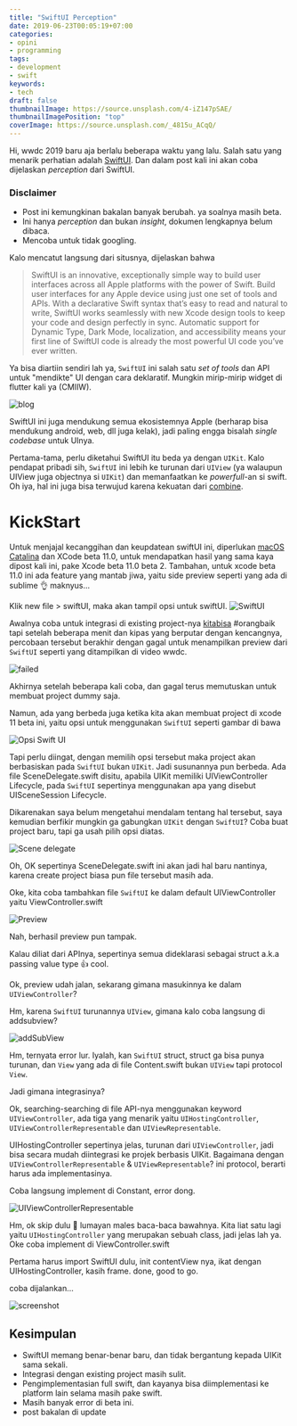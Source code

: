 ```yaml
---
title: "SwiftUI Perception"
date: 2019-06-23T00:05:19+07:00
categories:
- opini
- programming
tags:
- development
- swift
keywords:
- tech
draft: false
thumbnailImage: https://source.unsplash.com/4-iZ147pSAE/
thumbnailImagePosition: "top"
coverImage: https://source.unsplash.com/_4815u_ACqQ/
---
```


Hi, wwdc 2019 baru aja berlalu beberapa waktu yang lalu. Salah satu yang menarik perhatian adalah [SwiftUI](https://developer.apple.com/xcode/swiftui/). Dan dalam post kali ini akan coba dijelaskan _perception_ dari SwiftUI.

<!--more-->

### Disclaimer
+ Post ini kemungkinan bakalan banyak berubah. ya soalnya masih beta.
+ Ini hanya _perception_ dan bukan _insight_, dokumen lengkapnya belum dibaca.
+ Mencoba untuk tidak googling.

Kalo mencatut langsung dari situsnya, dijelaskan bahwa 

> SwiftUI is an innovative, exceptionally simple way to build user interfaces across all Apple platforms with the power of Swift. Build user interfaces for any Apple device using just one set of tools and APIs. With a declarative Swift syntax that’s easy to read and natural to write, SwiftUI works seamlessly with new Xcode design tools to keep your code and design perfectly in sync. Automatic support for Dynamic Type, Dark Mode, localization, and accessibility means your first line of SwiftUI code is already the most powerful UI code you’ve ever written.

Ya bisa diartiin sendiri lah ya, `SwiftUI` ini salah satu _set of tools_ dan API untuk "mendikte" UI dengan cara deklaratif. Mungkin mirip-mirip widget di flutter kali ya (CMIIW).

![blog](https://source.unsplash.com/OXkUz1Dp-4g/1800)

SwiftUI ini juga mendukung semua ekosistemnya Apple (berharap bisa mendukung android, web, dll juga kelak), jadi paling engga bisalah _single codebase_ untuk UInya.

Pertama-tama, perlu diketahui SwiftUI itu beda ya dengan `UIKit`. Kalo pendapat pribadi sih, `SwiftUI` ini lebih ke turunan dari `UIView` (ya walaupun UIView juga objectnya si `UIKit`) dan memanfaatkan ke _powerfull_-an si swift. Oh iya, hal ini juga bisa terwujud karena kekuatan dari [combine](https://developer.apple.com/documentation/combine).

# KickStart

Untuk menjajal kecanggihan dan keupdatean swiftUI ini, diperlukan [macOS Catalina](https://www.apple.com/macos/catalina-preview/) dan XCode beta 11.0, untuk mendapatkan hasil yang sama kaya dipost kali ini, pake Xcode beta 11.0 beta 2. Tambahan, untuk xcode beta 11.0 ini ada feature yang mantab jiwa, yaitu side preview seperti yang ada di sublime 👌 maknyus...

Klik new file > swiftUI, maka akan tampil opsi untuk swiftUI.
![SwiftUI](https://res.cloudinary.com/tendabiru/image/upload/c_scale,q_20,w_1000/v1561226192/CCbDNdYHnD_ueesxy.png)

Awalnya coba untuk integrasi di existing project-nya [kitabisa](https://apps.apple.com/id/app/kitabisa/id1458307938) #orangbaik tapi setelah beberapa menit dan kipas yang berputar dengan kencangnya, percobaan tersebut berakhir dengan gagal untuk menampilkan preview dari `SwiftUI` seperti yang ditampilkan di video wwdc.

![failed](https://res.cloudinary.com/tendabiru/image/upload/v1561357257/khiWahyFN7_fvpotk.png)

Akhirnya setelah beberapa kali coba, dan gagal terus memutuskan untuk membuat project dummy saja.

Namun, ada yang berbeda juga ketika kita akan membuat project di xcode 11 beta ini, yaitu opsi untuk menggunakan `SwiftUI` seperti gambar di bawa

![Opsi Swift UI](https://res.cloudinary.com/tendabiru/image/upload/v1561357307/zKtTeplGTN_upin1h.png)

Tapi perlu diingat, dengan memilih opsi tersebut maka project akan berbasiskan pada `SwiftUI` bukan `UIKit`. Jadi susunannya pun berbeda. Ada file SceneDelegate.swift disitu, apabila UIKit memiliki UIViewController Lifecycle, pada `SwiftUI` sepertinya menggunakan apa yang disebut UISceneSession Lifecycle.

Dikarenakan saya belum mengetahui mendalam tentang hal tersebut, saya kemudian berfikir mungkin ga gabungkan `UIKit` dengan `SwiftUI`? Coba buat project baru, tapi ga usah pilih opsi diatas.

![Scene delegate](https://res.cloudinary.com/tendabiru/image/upload/v1561357339/gkDmTj7koO_f0clup.png)

Oh, OK sepertinya SceneDelegate.swift ini akan jadi hal baru nantinya, karena create project biasa pun file tersebut masih ada.

Oke, kita coba tambahkan file `SwiftUI` ke dalam default UIViewController yaitu ViewController.swift

![Preview](https://res.cloudinary.com/tendabiru/image/upload/v1561357367/9b8tunfyN6_plikm7.png)

Nah, berhasil preview pun tampak.

Kalau diliat dari APInya, sepertinya semua dideklarasi sebagai struct a.k.a passing value type 👍 cool.

Ok, preview udah jalan, sekarang gimana masukinnya ke dalam `UIViewController`?

Hm, karena `SwiftUI` turunannya `UIView`, gimana kalo coba langsung di addsubview?

![addSubView](https://res.cloudinary.com/tendabiru/image/upload/v1561357389/BtjGmTN75G_c9nf4z.png)

Hm, ternyata error lur. Iyalah, kan `SwiftUI` struct, struct ga bisa punya turunan, dan `View` yang ada di file Content.swift bukan `UIView` tapi protocol `View`.

Jadi gimana integrasinya?

Ok, searching-searching di file API-nya menggunakan keyword `UIViewController`, ada tiga yang menarik yaitu `UIHostingController`, `UIViewControllerRepresentable` dan `UIViewRepresentable`.

UIHostingController sepertinya jelas, turunan dari `UIViewController`, jadi bisa secara mudah diintegrasi ke projek berbasis UIKit. Bagaimana dengan `UIViewControllerRepresentable` & `UIViewRepresentable`? ini protocol, berarti harus ada implementasinya.

Coba langsung implement di Constant, error dong.

![UIViewControllerRepresentable](https://res.cloudinary.com/tendabiru/image/upload/v1561357406/eCOzLPFTcU_eizta5.png)

Hm, ok skip dulu 🤣 lumayan males baca-baca bawahnya. Kita liat satu lagi yaitu `UIHostingController` yang merupakan sebuah class, jadi jelas lah ya. Oke coba implement di ViewController.swift

Pertama harus import SwiftUI dulu, init contentView nya, ikat dengan UIHostingController, kasih frame. done, good to go.

coba dijalankan...

![screenshot](https://res.cloudinary.com/tendabiru/image/upload/v1561357419/i3t92NAL5H_zllhn5.png)

## Kesimpulan
+ SwiftUI memang benar-benar baru, dan tidak bergantung kepada UIKit sama sekali.
+ Integrasi dengan existing project masih sulit.
+ Pengimplementasian full swift, dan kayanya bisa diimplementasi ke platform lain selama masih pake swift.
+ Masih banyak error di beta ini.
+ post bakalan di update 
